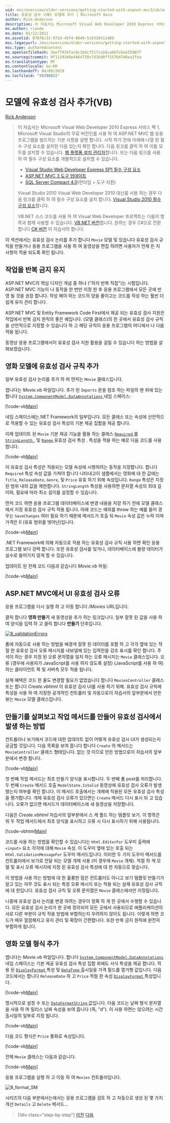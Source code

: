 ```yaml
---
uid: mvc/overview/older-versions/getting-started-with-aspnet-mvc3/vb/adding-validation-to-the-model
title: 유효성 검사 (VB) 모델에 추가 | Microsoft Docs
author: Rick-Anderson
description: 이 자습서는 Microsoft Visual Web Developer 2010 Express 서비스 팩 1, 인를 사용 하 여 ASP.NET MVC 웹 응용 프로그램을 빌드하는 기본 사항을 설명 하는 중...
ms.author: riande
ms.date: 01/12/2011
ms.assetid: 878f6c31-972d-45f4-8849-5c633b511409
msc.legacyurl: /mvc/overview/older-versions/getting-started-with-aspnet-mvc3/vb/adding-validation-to-the-model
msc.type: authoredcontent
ms.openlocfilehash: 3eef7934fac8c16dc7517ca16cab67c0ae55907f
ms.sourcegitcommit: 0f1119340e4464720cfd16d0ff15764746ea1fea
ms.translationtype: MT
ms.contentlocale: ko-KR
ms.lasthandoff: 04/09/2019
ms.locfileid: "59398022"
---
```

# <a name="adding-validation-to-the-model-vb"></a>모델에 유효성 검사 추가(VB)

[Rick Anderson]((https://twitter.com/RickAndMSFT))

> 이 자습서는 Microsoft Visual Web Developer 2010 Express 서비스 팩 1, Microsoft Visual Studio의 무료 버전인를 사용 하 여 ASP.NET MVC 웹 응용 프로그램을 빌드하는 기본 사항을 설명 합니다. 시작 하기 전에 아래에 나열 된 필수 구성 요소를 설치한 다음 있는지 확인 합니다. 다음 링크를 클릭 하 여 이들 모두를 설치할 수 있습니다. [웹 플랫폼 설치 관리자](https://www.microsoft.com/web/gallery/install.aspx?appid=VWD2010SP1Pack)합니다. 또는 다음 링크를 사용 하 여 필수 구성 요소를 개별적으로 설치할 수 있습니다.
> 
> - [Visual Studio Web Developer Express SP1 필수 구성 요소](https://www.microsoft.com/web/gallery/install.aspx?appid=VWD2010SP1Pack)
> - [ASP.NET MVC 3 도구 업데이트](https://www.microsoft.com/web/gallery/install.aspx?appsxml=&amp;appid=MVC3)
> - [SQL Server Compact 4.0](https://www.microsoft.com/web/gallery/install.aspx?appid=SQLCE;SQLCEVSTools_4_0)(런타임 + 도구 지원)
> 
> Visual Studio 2010 Visual Web Developer 2010 대신를 사용 하는 경우 다음 링크를 클릭 하 여 필수 구성 요소를 설치 합니다. [Visual Studio 2010 필수 구성 요소](https://www.microsoft.com/web/gallery/install.aspx?appsxml=&amp;appid=VS2010SP1Pack)합니다.
> 
> VB.NET 소스 코드를 사용 하 여 Visual Web Developer 프로젝트는 다음이 항목과 함께 사용할 수 있습니다. [VB.NET 버전](https://code.msdn.microsoft.com/Introduction-to-MVC-3-10d1b098)합니다. 원하는 경우 C#으로 전환 합니다 [C# 버전](../cs/adding-validation-to-the-model.md) 이 자습서의 합니다.


이 섹션에서는 유효성 검사 논리를 추가 합니다 `Movie` 모델 및 있습니다 유효성 검사 규칙을 만들거나 응용 프로그램을 사용 하 여 동영상을 편집 하려면 사용자가 언제 든 지 사항이 적용 되도록 확인 됩니다.

## <a name="keeping-things-dry"></a>작업을 반복 금지 유지

ASP.NET MVC의 핵심 디자인 개념 중 하나 ("하지 반복 직접")는 시험입니다. ASP.NET MVC 기능이 나 동작을 한 번만 지정 한 후 응용 프로그램에서 모든 곳에 반영 될 것을 권장 합니다. 작성 해야 하는 코드의 양을 줄이고는 코드를 작성 하는 훨씬 더 쉽게 유지 관리 합니다.

ASP.NET MVC 및 Entity Framework Code First에서 제공 되는 유효성 검사 지원은 작업에서 반복 금지 원칙의 좋은 예입니다. (모델 클래스)의 한 곳에서 유효성 검사 규칙을 선언적으로 지정할 수 있습니다 하 고 해당 규칙이 응용 프로그램의 어디에서 나 다음 적용 됩니다.

동영상 응용 프로그램에서이 유효성 검사 지원 활용을 걸릴 수 있습니다 하는 방법을 살펴보겠습니다.

## <a name="adding-validation-rules-to-the-movie-model"></a>영화 모델에 유효성 검사 규칙 추가

일부 유효성 검사 논리를 추가 하 여 먼저는 `Movie` 클래스입니다.

엽니다는 *Movie.vb* 파일입니다. 추가 된 `Imports` 문을 참조 하는 파일의 맨 위에 있는 합니다 [ `System.ComponentModel.DataAnnotations` ](https://msdn.microsoft.com/library/system.componentmodel.dataannotations.aspx) 네임 스페이스:

[!code-vb[Main](adding-validation-to-the-model/samples/sample1.vb)]

네임 스페이스에는.NET Framework의 일부입니다. 모든 클래스 또는 속성에 선언적으로 적용할 수 있는 유효성 검사 특성의 기본 제공 집합을 제공 합니다.

이제 업데이트 된 `Movie` 기본 제공 기능을 활용 하는 클래스 [ `Required` ](https://msdn.microsoft.com/library/system.componentmodel.dataannotations.requiredattribute.aspx)를 [ `StringLength` ](https://msdn.microsoft.com/library/system.componentmodel.dataannotations.stringlengthattribute.aspx), 및 [ `Range` ](https://msdn.microsoft.com/library/system.componentmodel.dataannotations.rangeattribute.aspx) 유효성 검사 특성 . 특성을 적용 하는 예로 다음 코드를 사용 합니다.

[!code-vb[Main](adding-validation-to-the-model/samples/sample2.vb)]

이 유효성 검사 특성은 적용되는 모델 속성에 시행하려는 동작을 지정합니다. 합니다 `Required` 특성 속성 값을 가져야 합니다 나타내고이 샘플에서는 영화에 대 한 값에는 `Title`, `ReleaseDate`, `Genre`, 및 `Price` 유효 하기 위해 속성입니다. `Range` 특성은 지정된 범위 내의 값을 제한합니다. `StringLength` 특성을 사용하면 문자열 속성의 최대 길이와, 필요에 따라 최소 길이를 설정할 수 있습니다.

먼저 코드 하면 응용 프로그램 데이터베이스에 변경 내용을 저장 하기 전에 모델 클래스에서 지정 유효성 검사 규칙 적용 됩니다. 아래 코드는 예외를 throw 하는 예를 들어 경우는 `SaveChanges` 여러 필요 하기 때문에 메서드가 호출 되 `Movie` 속성 값은 누락 이며 가격은 0 (유효 범위를 벗어난)입니다.

[!code-vb[Main](adding-validation-to-the-model/samples/sample3.vb)]

.NET Framework에 의해 자동으로 적용 하는 유효성 검사 규칙 사용 하면 확인 응용 프로그램 보다 강력 합니다. 또한 유효성 검사를 잊거나, 데이터베이스에 불량 데이터가 실수로 들어가지 않게 할 수 있습니다.

업데이트 된 전체 코드 다음과 같습니다 *Movie.vb* 파일:

[!code-vb[Main](adding-validation-to-the-model/samples/sample4.vb)]

## <a name="validation-error-ui-in-aspnet-mvc"></a>ASP.NET MVC에서 UI 유효성 검사 오류

응용 프로그램을 다시 실행 하 고 이동 합니다 */Movies* URL입니다.

클릭 합니다 **영화 만들기** 새 동영상을 추가 하는 링크입니다. 일부 잘못 된 값을 사용 하 여 양식을 입력 하 고 클릭 합니다 **만들기** 단추입니다.

[![8_validationErrors](adding-validation-to-the-model/_static/image2.png)](adding-validation-to-the-model/_static/image1.png)

폼에 자동으로 사용 하는 방법을 배경색 잘못 된 데이터를 포함 하 고 각각 옆에 있는 적절 한 유효성 검사 오류 메시지를 내보낼에 있는 입력란을 강조 표시를 확인 합니다. 주석이 하는 경우 지정 된 오류 문자열을 일치 하는 오류 메시지는 `Movie` 클래스입니다. 오류 (경우에 사용자가 JavaScript를 사용 하지 않도록 설정) (JavaScript를 사용 하 여) 하는 클라이언트 쪽 및 서버측 모두 적용 됩니다.

실제 혜택은 코드 한 줄도 변경할 필요가 없었습니다 합니다 `MoviesController` 클래스 또는 합니다 *Create.vbhtml* 이 유효성 검사 UI를 사용 하기 위해. 유효성 검사 규칙에 특성을 사용 하 여 지정한 공개적인 컨트롤러 및 자동으로이 자습서의 앞부분에서 만든 뷰는 `Movie` 모델 클래스입니다.

## <a name="how-validation-occurs-in-the-create-view-and-create-action-method"></a>만들기를 살펴보고 작업 메서드를 만들어 유효성 검사에서 발생 하는 방법

컨트롤러나 보기에서 코드에 대한 업데이트 없이 어떻게 유효성 검사 UI가 생성되는지 궁금할 것입니다. 다음 목록을 보여 줍니다 합니다 `Create` 의 메서드는 `MovieController` 클래스 형태입니다. 없는 것 이므로 만든 방법으로이 자습서의 앞부분에서 변경 합니다.

[!code-vb[Main](adding-validation-to-the-model/samples/sample5.vb)]

첫 번째 작업 메서드는 최초 만들기 양식을 표시합니다. 두 번째 폼 post를 처리합니다. 두 번째 `Create` 메서드 호출 `ModelState.IsValid` 동영상에 유효성 검사 오류가 발생 했는지 여부를 확인 합니다. 이 메서드 호출에서는 개체에 적용된 모든 유효성 검사 특성을 평가합니다. 개체 유효성 검사 오류가 있으면는 `Create` 메서드 다시 표시 되 고 있습니다. 오류가 없으면 메서드가 데이터베이스에 새 동영상을 저장합니다.

다음은 *Create.vbhtml* 자습서의 앞부분에서 스 캐 폴드 하는 템플릿 보기. 이 항목은 위 두 작업 메서드에서 최초 양식을 표시하고 오류 시 다시 표시하기 위해 사용됩니다.

[!code-vbhtml[Main](adding-validation-to-the-model/samples/sample6.vbhtml)]

코드를 사용 하는 방법을 확인할 수 있습니다는 `Html.EditorFor` 도우미 출력에 `<input>` 요소 각각에 대해 `Movie` 속성. 이 도우미 옆에 있는 호출 되는 `Html.ValidationMessageFor` 도우미 메서드입니다. 이러한 두 가지 도우미 메서드를 컨트롤러에서 보기로 전달 되는 모델 개체 사용 (이 경우에 `Movie` 개체). 적절 하 게 모델 및 표시 오류 메시지에 지정 된 유효성 검사 특성에 대 한 자동으로 찾습니다.

이 방법을 사용 하는 방법에 대 한 훌륭한 점은 컨트롤러도 아니고 보기 템플릿 만들기가 알고 있는 아무 것도 표시 되는 특정 오류 메시지 또는 적용 되는 실제 유효성 검사 규칙에 대 한입니다. 유효성 검사 규칙 및 오류 문자열은 `Movie` 클래스에서만 지정됩니다.

나중에 유효성 검사 논리를 변경 하려는 경우이 정확 하 게 한 곳에서 수행할 수 있습니다. 모든 유효성 검사 논리가 한 곳에 정의되어 모든 곳에서 사용되므로 애플리케이션의 서로 다른 부분이 규칙 적용 방법에 부합하는지 우려하지 않아도 됩니다. 이렇게 하면 코드가 매우 깔끔해지고 유지 관리 및 확장이 간편합니다. 또한 반복 금지 원칙에 완전히 부합하게 됩니다.

## <a name="adding-formatting-to-the-movie-model"></a>영화 모델 형식 추가

엽니다는 *Movie.vb* 파일입니다. 합니다 [ `System.ComponentModel.DataAnnotations` ](https://msdn.microsoft.com/library/system.componentmodel.dataannotations.aspx) 네임 스페이스는 기본 제공 유효성 검사 특성 집합 외에도 서식 특성을 제공 합니다. 적용 된 [ `DisplayFormat` ](https://msdn.microsoft.com/library/system.componentmodel.dataannotations.displayformatattribute.aspx) 특성 및 [ `DataType` ](https://msdn.microsoft.com/library/system.componentmodel.dataannotations.datatype.aspx) 출시일을 가격 필드를 열거형 값입니다. 다음 코드에서는 합니다 `ReleaseDate` 하 고 `Price` 적절 한 속성 [ `DisplayFormat` ](https://msdn.microsoft.com/library/system.componentmodel.dataannotations.displayformatattribute.aspx) 특성입니다.

[!code-vb[Main](adding-validation-to-the-model/samples/sample7.vb)]

명시적으로 설정 수 또는 [ `DataFormatString` ](https://msdn.microsoft.com/library/system.string.format.aspx) 값입니다. 다음 코드는 날짜 형식 문자열을 사용 하 여 릴리스 날짜 속성을 보여 줍니다 (즉, "d"). 이 사용 하면는 않으려는 시간 출시일의 일부로 지정 됩니다.

[!code-vb[Main](adding-validation-to-the-model/samples/sample8.vb)]

다음 코드 형식은 `Price` 통화로 속성입니다.

[!code-vb[Main](adding-validation-to-the-model/samples/sample9.vb)]

전체 `Movie` 클래스는 다음과 같습니다.

[!code-vb[Main](adding-validation-to-the-model/samples/sample10.vb)]

응용 프로그램을 실행 하 고 이동 하 여 `Movies` 컨트롤러입니다.

![8_format_SM](adding-validation-to-the-model/_static/image3.png)

시리즈의 다음 부분에서는에서는 응용 프로그램을 검토 하 고 자동으로 생성 된 몇 가지 개선 `Details` 고 `Delete` 메서드...

> [!div class="step-by-step"]
> [이전](adding-a-new-field.md)
> [다음](improving-the-details-and-delete-methods.md)
